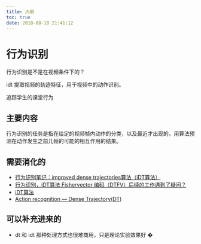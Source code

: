 ```yaml
---
title: 大纲
toc: true
date: 2018-08-18 21:41:12
---
```


# 行为识别



行为识别是不是在视频条件下的？

idt 提取视频的轨迹特征，用于视频中的动作识别。



追踪学生的课堂行为


## 主要内容

行为识别的任务是指在给定的视频帧内动作的分类，以及最近才出现的，用算法预测在动作发生之前几帧的可能的相互作用的结果。



## 需要消化的

- [行为识别笔记：improved dense trajectories算法（iDT算法）](https://blog.csdn.net/wzmsltw/article/details/53023363)
- [行为识别，iDT算法 Fishervector 编码（DTFV）后续的工作遇到了疑问？](https://www.zhihu.com/question/273812711/answer/370261822)
- [iDT算法](https://blog.csdn.net/dream_catcher_10/article/details/47834631)
- [Action recognition — Dense Trajectory(DT)](https://zhuanlan.zhihu.com/p/27796806)



## 可以补充进来的

- dt 和 idt 那种处理方式也很难商用，只是理论实验效果好
�
